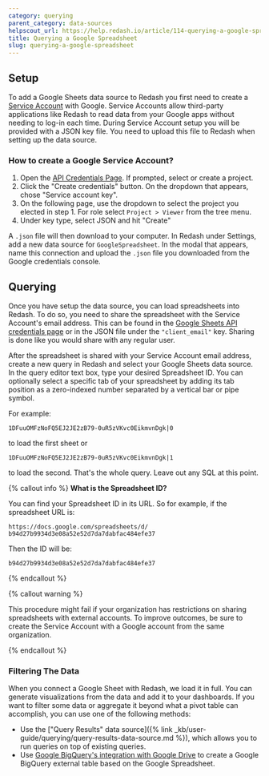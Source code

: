 ```yaml
---
category: querying
parent_category: data-sources
helpscout_url: https://help.redash.io/article/114-querying-a-google-spreadsheet
title: Querying a Google Spreadsheet
slug: querying-a-google-spreadsheet
---
```

## Setup

To add a Google Sheets data source to Redash you first need to create a [Service Account](https://cloud.google.com/iam/docs/understanding-service-accounts) with Google. Service Accounts allow third-party applications like Redash to read data from your Google apps without needing to log-in each time. During Service Account setup you will be provided with a JSON key file. You need to upload this file to Redash when setting up the data source.

### How to create a Google Service Account?

1. Open the [API Credentials Page](https://console.cloud.google.com/apis/credentials). If prompted, select or create a project. 
2. Click the "Create credentials" button. On the dropdown that appears, chose "Service account key".
3. On the following page, use the dropdown to select the project you elected in step 1. For role select `Project > Viewer` from the tree menu.
4. Under key type, select JSON and hit "Create"

A `.json` file will then download to your computer. In Redash under Settings, add a new data source for `GoogleSpreadsheet`. In the modal that appears, name this connection and upload the `.json` file you downloaded from the Google credentials console. 

## Querying

Once you have setup the data source, you can load spreadsheets into Redash. To do so, you need to share the spreadsheet with the Service Account's email address. This can be found in the  [Google Sheets API credentials page](https://console.cloud.google.com/apis/api/sheets.googleapis.com/credentials) or in the JSON file under the `"client_email"` key. Sharing is done like you would share with any regular user.

After the spreadsheet is shared with your Service Account email address, create a new query in Redash and select your Google Sheets data source. In the query editor text box, type your desired Spreadsheet ID. You can optionally select a specific tab of your spreadsheet by adding its tab position as a zero-indexed number separated by a vertical bar or pipe symbol.

For example:

	1DFuuOMFzNoFQ5EJ2JE2zB79-0uR5zVKvc0EikmvnDgk|0

to load the first sheet or

	1DFuuOMFzNoFQ5EJ2JE2zB79-0uR5zVKvc0EikmvnDgk|1

to load the second. That's the whole query. Leave out any SQL at this point.

{% callout info %}
**What is the Spreadsheet ID?**

You can find your Spreadsheet ID in its URL. So for example, if the spreadsheet URL is:


	https://docs.google.com/spreadsheets/d/
	b94d27b9934d3e08a52e52d7da7dabfac484efe37


Then the ID will be:

	b94d27b9934d3e08a52e52d7da7dabfac484efe37

{% endcallout %}

{% callout warning %}

This procedure might fail if your organization has restrictions on sharing spreadsheets with external accounts. To improve outcomes, be sure to create the Service Account with a Google account from the same organization. 

{% endcallout %}

### Filtering The Data

When you connect a Google Sheet with Redash, we load it in full. You can generate visualizations from the data and add it to your dashboards. If you want to filter some data or aggregate it beyond what a pivot table can accomplish, you can use one of the following methods:

  * Use the ["Query Results" data source]({% link _kb/user-guide/querying/query-results-data-source.md %}), which allows you to run queries on top of existing queries.
  * Use [Google BigQuery's integration with Google Drive](https://cloud.google.com/blog/big-data/2016/05/bigquery-integrates-with-google-drive) to create a Google BigQuery external table based on the Google Spreadsheet.

